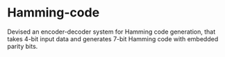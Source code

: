 # Hamming-code
Devised an encoder-decoder system for Hamming code generation, that takes 4-bit input data and generates 7-bit Hamming code with embedded parity bits.
